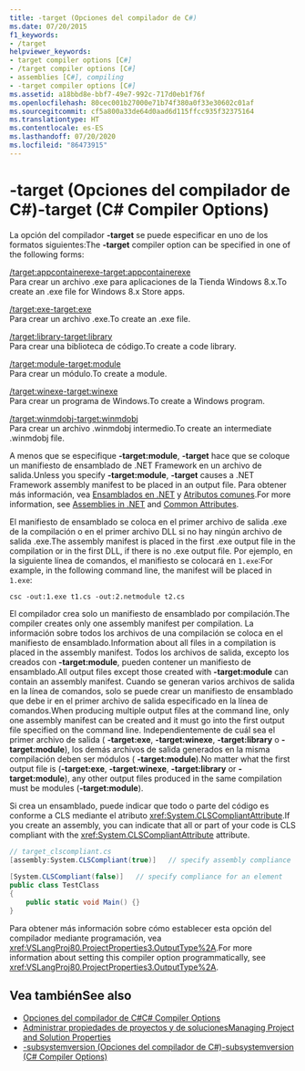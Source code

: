 ```yaml
---
title: -target (Opciones del compilador de C#)
ms.date: 07/20/2015
f1_keywords:
- /target
helpviewer_keywords:
- target compiler options [C#]
- /target compiler options [C#]
- assemblies [C#], compiling
- -target compiler options [C#]
ms.assetid: a18bbd8e-bbf7-49e7-992c-717d0eb1f76f
ms.openlocfilehash: 80cec001b27000e71b74f380a0f33e30602c01af
ms.sourcegitcommit: cf5a800a33de64d0aad6d115ffcc935f32375164
ms.translationtype: HT
ms.contentlocale: es-ES
ms.lasthandoff: 07/20/2020
ms.locfileid: "86473915"
---
```

# <a name="-target-c-compiler-options"></a><span data-ttu-id="b0692-102">-target (Opciones del compilador de C#)</span><span class="sxs-lookup"><span data-stu-id="b0692-102">-target (C# Compiler Options)</span></span>
<span data-ttu-id="b0692-103">La opción del compilador **-target** se puede especificar en uno de los formatos siguientes:</span><span class="sxs-lookup"><span data-stu-id="b0692-103">The **-target** compiler option can be specified in one of the following forms:</span></span>  
  
 [<span data-ttu-id="b0692-104">/target:appcontainerexe</span><span class="sxs-lookup"><span data-stu-id="b0692-104">-target:appcontainerexe</span></span>](./target-appcontainerexe-compiler-option.md)  
 <span data-ttu-id="b0692-105">Para crear un archivo .exe para aplicaciones de la Tienda Windows 8.x.</span><span class="sxs-lookup"><span data-stu-id="b0692-105">To create an .exe file for Windows 8.x Store apps.</span></span>  
  
 [<span data-ttu-id="b0692-106">/target:exe</span><span class="sxs-lookup"><span data-stu-id="b0692-106">-target:exe</span></span>](./target-exe-compiler-option.md)  
 <span data-ttu-id="b0692-107">Para crear un archivo .exe.</span><span class="sxs-lookup"><span data-stu-id="b0692-107">To create an .exe file.</span></span>  
  
 [<span data-ttu-id="b0692-108">/target:library</span><span class="sxs-lookup"><span data-stu-id="b0692-108">-target:library</span></span>](./target-library-compiler-option.md)  
 <span data-ttu-id="b0692-109">Para crear una biblioteca de código.</span><span class="sxs-lookup"><span data-stu-id="b0692-109">To create a code library.</span></span>  
  
 [<span data-ttu-id="b0692-110">/target:module</span><span class="sxs-lookup"><span data-stu-id="b0692-110">-target:module</span></span>](./target-module-compiler-option.md)  
 <span data-ttu-id="b0692-111">Para crear un módulo.</span><span class="sxs-lookup"><span data-stu-id="b0692-111">To create a module.</span></span>  
  
 [<span data-ttu-id="b0692-112">/target:winexe</span><span class="sxs-lookup"><span data-stu-id="b0692-112">-target:winexe</span></span>](./target-winexe-compiler-option.md)  
 <span data-ttu-id="b0692-113">Para crear un programa de Windows.</span><span class="sxs-lookup"><span data-stu-id="b0692-113">To create a Windows program.</span></span>  
  
 [<span data-ttu-id="b0692-114">/target:winmdobj</span><span class="sxs-lookup"><span data-stu-id="b0692-114">-target:winmdobj</span></span>](./target-winmdobj-compiler-option.md)  
 <span data-ttu-id="b0692-115">Para crear un archivo .winmdobj intermedio.</span><span class="sxs-lookup"><span data-stu-id="b0692-115">To create an intermediate .winmdobj file.</span></span>  
  
 <span data-ttu-id="b0692-116">A menos que se especifique **-target:module**, **-target** hace que se coloque un manifiesto de ensamblado de .NET Framework en un archivo de salida.</span><span class="sxs-lookup"><span data-stu-id="b0692-116">Unless you specify **-target:module**, **-target** causes a .NET Framework assembly manifest to be placed in an output file.</span></span> <span data-ttu-id="b0692-117">Para obtener más información, vea [Ensamblados en .NET](../../../standard/assembly/index.md) y [Atributos comunes](../attributes/global.md).</span><span class="sxs-lookup"><span data-stu-id="b0692-117">For more information, see [Assemblies in .NET](../../../standard/assembly/index.md) and [Common Attributes](../attributes/global.md).</span></span>  
  
 <span data-ttu-id="b0692-118">El manifiesto de ensamblado se coloca en el primer archivo de salida .exe de la compilación o en el primer archivo DLL si no hay ningún archivo de salida .exe.</span><span class="sxs-lookup"><span data-stu-id="b0692-118">The assembly manifest is placed in the first .exe output file in the compilation or in the first DLL, if there is no .exe output file.</span></span> <span data-ttu-id="b0692-119">Por ejemplo, en la siguiente línea de comandos, el manifiesto se colocará en `1.exe`:</span><span class="sxs-lookup"><span data-stu-id="b0692-119">For example, in the following command line, the manifest will be placed in `1.exe`:</span></span>  
  
```console  
csc -out:1.exe t1.cs -out:2.netmodule t2.cs  
```  
  
 <span data-ttu-id="b0692-120">El compilador crea solo un manifiesto de ensamblado por compilación.</span><span class="sxs-lookup"><span data-stu-id="b0692-120">The compiler creates only one assembly manifest per compilation.</span></span> <span data-ttu-id="b0692-121">La información sobre todos los archivos de una compilación se coloca en el manifiesto de ensamblado.</span><span class="sxs-lookup"><span data-stu-id="b0692-121">Information about all files in a compilation is placed in the assembly manifest.</span></span> <span data-ttu-id="b0692-122">Todos los archivos de salida, excepto los creados con **-target:module**, pueden contener un manifiesto de ensamblado.</span><span class="sxs-lookup"><span data-stu-id="b0692-122">All output files except those created with **-target:module** can contain an assembly manifest.</span></span> <span data-ttu-id="b0692-123">Cuando se generan varios archivos de salida en la línea de comandos, solo se puede crear un manifiesto de ensamblado que debe ir en el primer archivo de salida especificado en la línea de comandos.</span><span class="sxs-lookup"><span data-stu-id="b0692-123">When producing multiple output files at the command line, only one assembly manifest can be created and it must go into the first output file specified on the command line.</span></span> <span data-ttu-id="b0692-124">Independientemente de cuál sea el primer archivo de salida ( **-target:exe**, **-target:winexe**, **-target:library** o **-target:module**), los demás archivos de salida generados en la misma compilación deben ser módulos ( **-target:module**).</span><span class="sxs-lookup"><span data-stu-id="b0692-124">No matter what the first output file is (**-target:exe**, **-target:winexe**, **-target:library** or **-target:module**), any other output files produced in the same compilation must be modules (**-target:module**).</span></span>  
  
 <span data-ttu-id="b0692-125">Si crea un ensamblado, puede indicar que todo o parte del código es conforme a CLS mediante el atributo <xref:System.CLSCompliantAttribute>.</span><span class="sxs-lookup"><span data-stu-id="b0692-125">If you create an assembly, you can indicate that all or part of your code is CLS compliant with the <xref:System.CLSCompliantAttribute> attribute.</span></span>  
  
```csharp  
// target_clscompliant.cs  
[assembly:System.CLSCompliant(true)]   // specify assembly compliance  
  
[System.CLSCompliant(false)]   // specify compliance for an element  
public class TestClass  
{  
    public static void Main() {}  
}  
```  
  
 <span data-ttu-id="b0692-126">Para obtener más información sobre cómo establecer esta opción del compilador mediante programación, vea <xref:VSLangProj80.ProjectProperties3.OutputType%2A>.</span><span class="sxs-lookup"><span data-stu-id="b0692-126">For more information about setting this compiler option programmatically, see <xref:VSLangProj80.ProjectProperties3.OutputType%2A>.</span></span>  
  
## <a name="see-also"></a><span data-ttu-id="b0692-127">Vea también</span><span class="sxs-lookup"><span data-stu-id="b0692-127">See also</span></span>

- [<span data-ttu-id="b0692-128">Opciones del compilador de C#</span><span class="sxs-lookup"><span data-stu-id="b0692-128">C# Compiler Options</span></span>](./index.md)
- [<span data-ttu-id="b0692-129">Administrar propiedades de proyectos y de soluciones</span><span class="sxs-lookup"><span data-stu-id="b0692-129">Managing Project and Solution Properties</span></span>](/visualstudio/ide/managing-project-and-solution-properties)
- [<span data-ttu-id="b0692-130">-subsystemversion (Opciones del compilador de C#)</span><span class="sxs-lookup"><span data-stu-id="b0692-130">-subsystemversion (C# Compiler Options)</span></span>](./subsystemversion-compiler-option.md)
